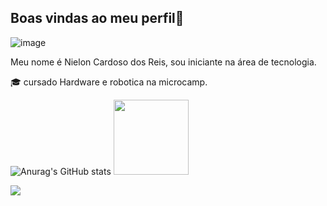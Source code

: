 ## Boas vindas ao meu perfil💫
![image](https://github.com/nieloncardoso/nieloncardoso/assets/168858197/1e6b915e-8a68-417d-a72f-d54c478ab22b)

 Meu nome é Nielon Cardoso dos Reis, sou iniciante na área de tecnologia.

🎓 cursado Hardware e robotica na microcamp.


![Anurag's GitHub stats](https://github-readme-stats.vercel.app/api?username=nieloncardoso&show_icons=true&theme=transparent)
<img src="https://github-readme-stats.vercel.app/api/top-langs/?username=nieloncardoso&amp;layout=compact&amp;langs_count=7&amp;theme=dracula" style="max-width: 100%;" height="120em">

<div> 

  
  <a href = "mailto:nieloncardosodosreis7@gmail.com.br"><img src="https://img.shields.io/badge/-Gmail-%23333?style=for-the-badge&logo=gmail&logoColor=white" target="_blank"></a>
 
  
</div>
